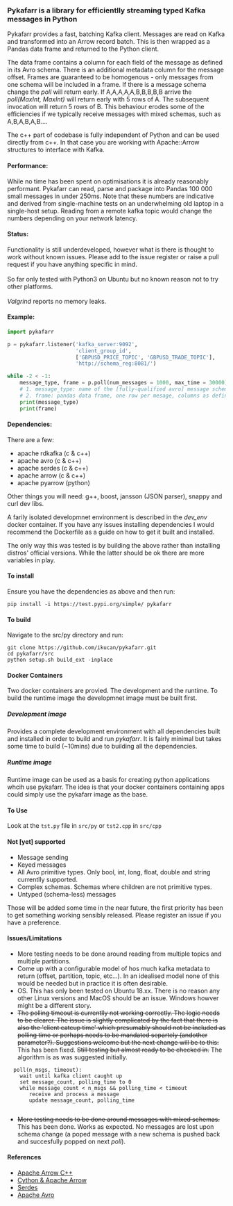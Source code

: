 ### Pykafarr is a library for efficientlly streaming typed Kafka messages in Python

Pykafarr provides a fast, batching Kafka client. Messages are read on Kafka and transformed into an Arrow record batch. This is then wrapped as a Pandas data frame and returned to the Python client.

The data frame contains a column for each field of the message as defined in its Avro schema. There is an additional metadata column for the message offset. Frames are guaranteed to be homogenous - only messages from one schema will be included in a frame. If there is a message schema change the _poll_ will return early. If A,A,A,A,A,B,B,B,B,B arrive the _poll(MaxInt, MaxInt)_ will return early with 5 rows of A. The subsequent invocation will return 5 rows of B. This behaviour erodes some of the efficiencies if we typically receive messages with mixed schemas, such as A,B,A,B,A,B....

The c++ part of codebase is fully independent of Python and can be used directly from c++. In that case you are working with Apache::Arrow structures to interface with Kafka.

#### Performance:
While no time has been spent on optimisations it is already reasonably performant. Pykafarr can read, parse and package into Pandas 100 000 small messages in under 250ms. Note that these numbers are indicative and derived from single-machine tests on an underwhelming old laptop in a single-host setup. Reading from a remote kafka topic would change the numbers depending on your network latency.

#### Status:
Functionality is still underdeveloped, however what is there is thought to work without known issues. Please add to the issue register or raise a pull request if you have anything specific in mind.
<br/><br/>So far only tested with Python3 on Ubuntu but no known reason not to try other platforms.
<br/><br/>_Valgrind_ reports no memory leaks.

#### Example:

```python
import pykafarr

p = pykafarr.listener('kafka_server:9092',
                      'client_group_id',
                      ['GBPUSD_PRICE_TOPIC', 'GBPUSD_TRADE_TOPIC'],
                      'http://schema_reg:8081/')

while -2 < -1:
    message_type, frame = p.poll(num_messages = 1000, max_time = 30000)
    # 1. message_type: name of the [fully-qualified avro] message schema
    # 2. frame: pandas data frame, one row per mesage, columns as defined in the message Avro schema
    print(message_type)
    print(frame)
```

#### Dependencies:
There are a few:
- apache rdkafka (c & c++)
- apache avro (c & c++)
- apache serdes (c & c++)
- apache arrow (c & c++)
- apache pyarrow (python)

Other things you will need: g++, boost, jansson (JSON parser), snappy and curl dev libs.

A farily isolated developmnet environment is described in the _dev_env_ docker container. If you have any issues installing dependencies I would recommend the Dockerfile as a guide on how to get it built and installed.

The only way this was tested is by building the above rather than installing distros' official versions. While the latter should be ok there are more variables in play.

#### To install
Ensure you have the dependencies as above and then run:

```
pip install -i https://test.pypi.org/simple/ pykafarr
```

#### To build
Navigate to the src/py directory and run:

```
git clone https://github.com/ikucan/pykafarr.git
cd pykafarr/src
python setup.sh build_ext -inplace
```

#### Docker Containers
Two docker containers are provied. The development and the runtime. To build the runtime image the developmnet image must be built first.

##### Development image
Provides a complete development environment with all dependencies built and installed in order to build and run *pykafarr*. It is fairly minimal but takes some time to build (~10mins) due to building all the dependencies.

##### Runtime image
Runtime image can be used as a basis for creating python applications whcih use pykafarr. The idea is that your docker containers containing apps could simply use the pykafarr image as the base.

#### To Use
Look at the `tst.py` file in `src/py` or `tst2.cpp` in `src/cpp`

#### Not [yet] supported
- Message sending
- Keyed messages
- All Avro primitive types. Only bool, int, long, float, double and string currentlly supported.
- Complex schemas. Schemas where children are not primitive types.
- Untyped (schema-less) messages

Those will be added some time in the near future, the first priority has been to get something working sensibly released. Please register an issue if you have a preference.

#### Issues/Limitations
- More testing needs to be done around reading from multiple topics and multiple partitions.
- Come up with a configurable model of hos much kafka metadata to return (offset, partition, topic, etc...). In an idealised model none of this would be needed but in practice it is often desirable. 
- OS. This has only been tested on Ubuntu 18.xx. There is no reason any other Linux versions and MacOS should be an issue. Windows howver might be a different story.
- ~~The polling timeout is currentlly not working correctly. The logic needs to be clearer. The issue is slightly complicated by the fact that there is also the 'client catcup time' which presumably should not be included as polling time or perhaps needs to be mandated separtely (andother parameter?). Suggestions welcome but the next change will be to this:~~
  This has been fixed. ~~Still testing but almost ready to be checked in.~~ The algorithm is as was suggested initially.

```
  poll(n_msgs, timeout):
    wait until kafka client caught up
    set message_count, polling_time to 0
    while message_count < n_msgs && polling_time < timeout
       receive and process a message
       update message_count, polling_time
       
```
- ~~More testing needs to be done around messages with mixed schemas.~~ This has been done. Works as expected. No messages are lost upon schema change (a poped message with a new schema is pushed back and succesfully popped on next _poll_).


#### References
- [Apache Arrow C++](https://arrow.apache.org/docs/cpp/index.html "C++ API docs")
- [Cython & Apache Arrow](https://arrow.apache.org/docs/python/extending.html "Apache Arrow API for usage with Cython")
- [Serdes](https://github.com/confluentinc/libserdes/blob/master/src-cpp/Serdes.cpp "[De]Serialisation API for Kafka")
- [Apache Avro](https://avro.apache.org/docs/1.6.1/api/cpp/html/index.html, "C++ API docs")
